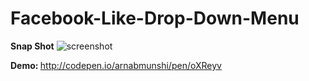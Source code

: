 # Facebook-Like-Drop-Down-Menu

<b>Snap Shot</b>
![screenshot](https://cloud.githubusercontent.com/assets/4268709/9331617/13ef49da-45de-11e5-99c8-b4c49ecb3c0f.gif)

<b>Demo: </b>http://codepen.io/arnabmunshi/pen/oXReyv
